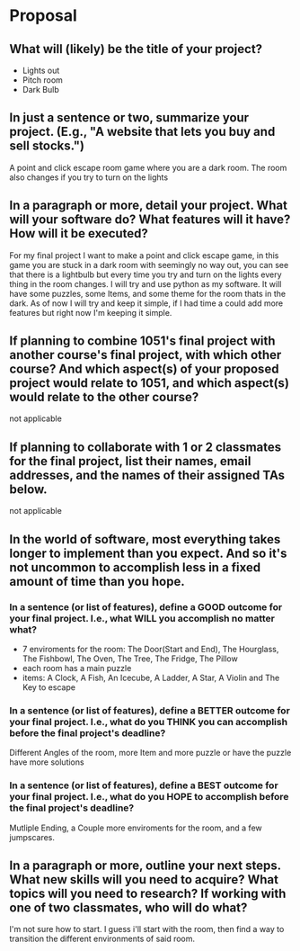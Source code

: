 # Proposal

## What will (likely) be the title of your project?

- Lights out
- Pitch room
- Dark Bulb

## In just a sentence or two, summarize your project. (E.g., "A website that lets you buy and sell stocks.")

A point and click escape room game where you are a dark room. The room also changes if you try to turn on the lights

## In a paragraph or more, detail your project. What will your software do? What features will it have? How will it be executed?

For my final project I want to make a point and click escape game, in this game you are stuck in a dark room with seemingly no way out, you can see that there is a lightbulb but every time you try and turn on the lights every thing in the room changes. I will try and use python as my software. It will have some puzzles, some Items, and some theme for the room thats in the dark. As of now I will try and keep it simple, if I had time a could add more features but right now I'm keeping it simple.

## If planning to combine 1051's final project with another course's final project, with which other course? And which aspect(s) of your proposed project would relate to 1051, and which aspect(s) would relate to the other course?

not applicable

## If planning to collaborate with 1 or 2 classmates for the final project, list their names, email addresses, and the names of their assigned TAs below.

not applicable

## In the world of software, most everything takes longer to implement than you expect. And so it's not uncommon to accomplish less in a fixed amount of time than you hope.

### In a sentence (or list of features), define a GOOD outcome for your final project. I.e., what WILL you accomplish no matter what?

- 7 enviroments for the room: The Door(Start and End), The Hourglass, The Fishbowl, The Oven, The Tree, The Fridge, The Pillow
- each room has a main puzzle
- items: A Clock, A Fish, An Icecube, A Ladder, A Star, A Violin and The Key to escape

### In a sentence (or list of features), define a BETTER outcome for your final project. I.e., what do you THINK you can accomplish before the final project's deadline?

Different Angles of the room, more Item and more puzzle or have the puzzle have more solutions

### In a sentence (or list of features), define a BEST outcome for your final project. I.e., what do you HOPE to accomplish before the final project's deadline?

Mutliple Ending, a Couple more enviroments for the room, and a few jumpscares.

## In a paragraph or more, outline your next steps. What new skills will you need to acquire? What topics will you need to research? If working with one of two classmates, who will do what?

I'm not sure how to start. I guess i'll start with the room, then find a way to transition the different environments of said room.

